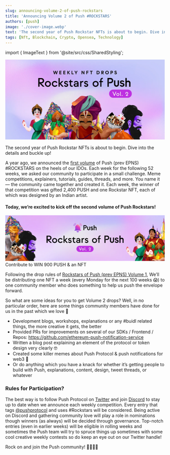 ```yaml
---
slug: announcing-volume-2-of-push-rockstars
title: 'Announcing Volume 2 of Push #ROCKSTARS'
authors: [push]
image: './cover-image.webp'
text: 'The second year of Push Rockstar NFTs is about to begin. Dive into the details and buckle up!'
tags: [Nft, Blockchain, Crypto, Opensea, Technology]
---
```

import { ImageText } from '@site/src/css/SharedStyling';

![Cover Image of Announcing Volume 2 of Push #ROCKSTARS](./cover-image.webp)
<!--truncate-->

The second year of Push Rockstar NFTs is about to begin. Dive into the details and buckle up!


A year ago, we announced the [first volume](https://medium.com/ethereum-push-notification-service/kicking-off-the-epns-nft-community-drops-6a5c49808cf) of Push (prev EPNS) #ROCKSTARS on the heels of our IDOs. Each week for the following 52 weeks, we asked our community to participate in a small challenge. Meme competitions, explainers, tutorials, guides, threads, and more. You name it — the community came together and created it. Each week, the winner of that competition was gifted 2,400 PUSH and one Rockstar NFT, each of which was designed by an Indian artist.

#### Today, we’re excited to kick off the second volume of Push Rockstars!
![Second volume of Push Rockstars Image](./image-1.webp)
<ImageText>Contribute to WIN 900 PUSH & an NFT</ImageText>

Following the drop rules of [Rockstars of Push (prev EPNS) Volume 1](https://medium.com/ethereum-push-notification-service/kicking-off-the-epns-nft-community-drops-6a5c49808cf), We’ll be distributing one NFT a week (every Monday for the next 100 weeks 😱) to one community member who does something to help us push the envelope forward.

So what are some ideas for you to get Volume 2 drops? Well, in no particular order, here are some things community members have done for us in the past which we love 💖

- Development blogs, workshops, explanations or any #buidl related things, the more creative it gets, the better
- Provided PRs for improvements on several of our SDKs / Frontend / Repos: https://github.com/ethereum-push-notification-service
- Written a blog post explaining an element of the protocol or token design very clearly 🤓
- Created some killer memes about Push Protocol & push notifications for web3 💪
- Or do anything which you have a knack for whether it’s getting people to build with Push, explanations, content, design, tweet threads, or whatever



### Rules for Participation?
The best way is to follow Push Protocol on [Twitter](https://twitter.com/pushprotocol) and join [Discord](https://discord.gg/YVPB99F9W5) to stay up to date when we announce each weekly competition. Every entry that tags [@pushprotocol](https://twitter.com/PushProtocol) and uses #Rockstars will be considered. Being active on Discord and gathering community love will play a role in nominations though winners (as always) will be decided through governance. Top-notch entries (even in earlier weeks) will be eligible in rolling weeks and sometimes the Push team will try to spruce things up sometimes with some cool creative weekly contests so do keep an eye out on our Twitter handle!

Rock on and join the Push community! 🔔🧑‍🤝‍🧑


